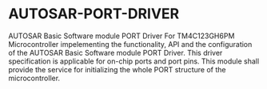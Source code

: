 # AUTOSAR-PORT-DRIVER
 AUTOSAR Basic Software module PORT Driver For TM4C123GH6PM Microcontroller impelementing the functionality, API and the configuration of the AUTOSAR Basic Software module PORT Driver. This driver specification is applicable for on-chip ports and port pins. This module shall provide the service for initializing the whole PORT structure of the microcontroller. 
